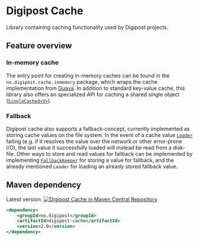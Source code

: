 Digipost Cache
===================================

Library containing caching functionality used by Digipost projects.

## Feature overview

### In-memory cache

The entry point for creating in-memory caches can be found in the
`no.digipost.cache.inmemory` package, which wraps the cache implementation
from [Guava](https://github.com/google/guava). In addition to standard
key-value cache, this library also offers an specialized API for caching a
shared single object
([```SingleCached<V>```](https://github.com/digipost/digipost-cache/blob/master/src/main/java/no/digipost/cache/inmemory/SingleCached.java)).


### Fallback

Digipost cache also supports a fallback-concept, currently implemented as
storing cache values on the file system. In the event of a cache value
[```Loader```](https://github.com/digipost/digipost-cache/blob/master/src/main/java/no/digipost/cache/loader/Loader.java)
failing (e.g. if it resolves the value over the network or other error-prone I/O),
the last value it successfully loaded will instead be read from a disk-file.
Other ways to store and read values for fallback can be implemented by implementing
[```FallbackKeeper```](https://github.com/digipost/digipost-cache/blob/master/src/main/java/no/digipost/cache/fallback/FallbackKeeper.java) for storing a value for fallback, and the already mentioned ```Loader``` for
loading an already stored fallback value.


## Maven dependency

Latest version: [![Digipost Cache in Maven Central Repository](https://maven-badges.herokuapp.com/maven-central/no.digipost/digipost-cache/badge.svg?style=flat-square)](https://maven-badges.herokuapp.com/maven-central/no.digipost/digipost-cache)

```xml
<dependency>
    <groupId>no.digipost</groupId>
    <artifactId>digipost-cache</artifactId>
    <version>2.0</version>
</dependency>
```
